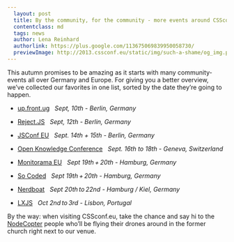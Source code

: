 ```yaml
---
  layout: post
  title: By the community, for the community - more events around CSSconf.eu
  contentclass: md
  tags: news
  author: Lena Reinhard
  authorlink: https://plus.google.com/113675069839950058730/
  previewImage: http://2013.cssconf.eu/static/img/such-a-shame/og_img.png
---
```


This autumn promises to be amazing as it starts with many community-events all over Germany and Europe. For giving you a better overview, we’ve collected our favorites in one list, sorted by the date they’re going to happen.

* [up.front.ug](http://up.front.ug/) &nbsp; *Sept, 10th - Berlin, Germany*

* [Reject.JS](http://rejectjs.org/) &nbsp; *Sept, 12th - Berlin, Germany*

* [JSConf EU](http://2013.jsconf.eu/) &nbsp; *Sept. 14th + 15th - Berlin, Germany*

* [Open Knowledge Conference](http://okcon.org/) &nbsp; *Sept. 16th to 18th - Geneva, Switzerland*

* [Monitorama EU](http://monitorama.eu/) &nbsp; *Sept 19th + 20th - Hamburg, Germany*

* [So Coded](http://socoded.com/) &nbsp; *Sept 19th + 20th - Hamburg, Germany*

* [Nerdboat](http://nerdbo.at/) &nbsp; *Sept 20th to 22nd - Hamburg / Kiel, Germany*

* [LXJS](http://2013.lxjs.org/) &nbsp; *Oct 2nd to 3rd - Lisbon, Portugal*

By the way: when visiting CSSconf.eu, take the chance and say hi to the <a href="http://nodecopter.com/2013/berlin/sept-13">NodeCopter</a> people who’ll be flying their drones around in the former church right next to our venue.
